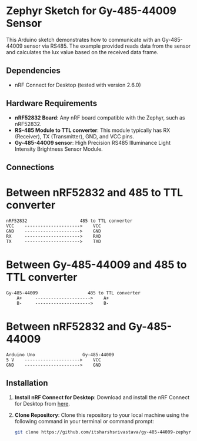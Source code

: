 # Zephyr Sketch for Gy-485-44009 Sensor

This Arduino sketch demonstrates how to communicate with an Gy-485-44009 sensor via RS485. The example provided reads data from the sensor and calculates the lux value based on the received data frame.

## Dependencies

- nRF Connect for Desktop (tested with version 2.6.0)

## Hardware Requirements

- **nRF52832 Board**: Any nRF board compatible with the Zephyr, such as nRF52832.
- **RS-485 Module to TTL converter**: This module typically has RX (Receiver), TX (Transmitter), GND, and VCC pins.
- **Gy-485-44009 sensor**: High Precision RS485 Illuminance Light Intensity Brightness Sensor Module.

## Connections

# Between nRF52832 and 485 to TTL converter
    nRF52832                    485 to TTL converter
    VCC    --------------------->    VCC
    GND    --------------------->    GND
    RX     --------------------->    RXD
    TX     --------------------->    TXD

# Between Gy-485-44009 and 485 to TTL converter
    Gy-485-44009                   485 to TTL converter
        A+     --------------------->    A+
        B-     --------------------->    B-
# Between nRF52832 and Gy-485-44009
    Arduino Uno                  Gy-485-44009
    5 V    --------------------->    VCC
    GND    --------------------->    GND
    
## Installation

1. **Install nRF Connect for Desktop**: Download and install the nRF Connect for Desktop from [here]([https://www.arduino.cc/en/software](https://www.nordicsemi.com/Products/Development-tools/nRF-Connect-for-Desktop/Download)).

2. **Clone Repository**: Clone this repository to your local machine using the following command in your terminal or command prompt:

   ```bash
   git clone https://github.com/itsharshsrivastava/gy-485-44009-zephyr.git
